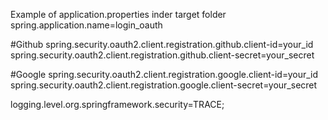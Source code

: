 Example of application.properties inder target folder
spring.application.name=login_oauth

#Github
spring.security.oauth2.client.registration.github.client-id=your_id
spring.security.oauth2.client.registration.github.client-secret=your_secret

#Google
spring.security.oauth2.client.registration.google.client-id=your_id
spring.security.oauth2.client.registration.google.client-secret=your_secret

logging.level.org.springframework.security=TRACE;
